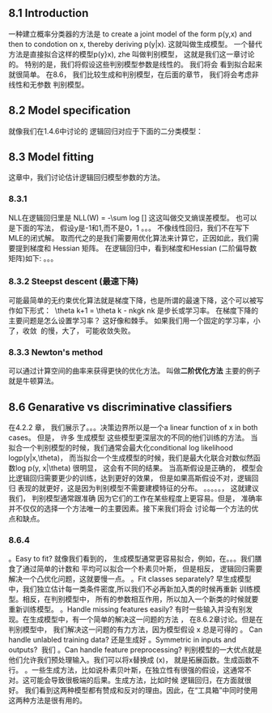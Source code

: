 ## 8.1 Introduction
一种建立概率分类器的方法是 to create a joint model of the form p(y,x) and then to condotion
 on x, thereby deriving p(y|x). 这就叫做生成模型。 一个替代方法是直接拟合这样的模型p(y}x), zhe 
 叫做判别模型， 这就是我们这一章讨论的。 特别的是，我们将假设这些判别模型参数是线性的。 我们将会
 看到拟合起来就很简单。 在8.6， 我们比较生成和判别模型，在后面的章节， 我们将会考虑非线性和无参数
 判别模型。
 
 ## 8.2 Model specification
 
 就像我们在1.4.6中讨论的 逻辑回归对应于下面的二分类模型：
 
 ## 8.3 Model fitting
 
 这章中，我们讨论估计逻辑回归模型参数的方法。
 
 ### 8.3.1 
 
 NLL在逻辑回归里是
NLL(W) = -\sum log []
 这这叫做交叉熵误差模型。
 也可以是下面的写法， 假设y是-1和1,而不是0，1
 。。。
 不像线性回归，我们不在写下MLE的闭式解。 取而代之的是我们需要用优化算法来计算它，正因如此，我们需要提到梯度和
 Hessian 矩阵。
 在逻辑回归中，看到梯度和Hessian (二阶偏导数矩阵)如下:
 。。。
 
 ### 8.3.2 Steepst descent (最速下降)
 
 可能最简单的无约束优化算法就是梯度下降，也是所谓的最速下降，这个可以被写作如下形式：
  \theta k+1 = \theta k - nkgk
  nk 是步长或学习率。 在梯度下降的主要问题是怎么设置学习率？ 这好像和棘手。 如果我们用一个固定的学习率，小了，收敛
  的慢，大了， 可能收敛失败。 
 
### 8.3.3 Newton's method

可以通过计算空间的曲率来获得更快的优化方法。 叫做**二阶优化方法** 主要的例子就是牛顿算法。

## 8.6 Genarative vs discriminative classifiers

在4.2.2 章， 我们展示了。。。决策边界所以是一个a linear function of x in both cases。 但是， 许多
生成模型
这些模型更深层次的不同的他们训练的方法。 当拟合一个判别模型的时候，我们通常会最大化conditional log
likelihood logp(y|x,\theta)， 而当拟合一个生成模型的时候，我们是最大化联合对数似然函数log p(y, x|\theta)
很明显， 这会有不同的结果。
当高斯假设是正确的， 模型会比逻辑回归需要更少的训练，达到更好的效果， 但是如果高斯假设不对，逻辑回归
表现的就更好，这是因为判别模型不需要建模特征的分布。 。。。。。， 这就建议我们， 判别模型通常跟准确
因为它们的工作在某些程度上更容易。但是， 准确率并不仅仅的选择一个方法唯一的主要因素。接下来我们将会
讨论每一个方法的优点和缺点。

### 8.6.4 
。Easy to fit? 就像我们看到的， 生成模型通常更容易拟合，例如，在。。。我们膳食了通过简单的计数和
平均可以拟合一个朴素贝叶斯， 但是相反， 逻辑回归需要解决一个凸优化问题，这就要慢一点。
。Fit classes separately? 早生成模型中，我们独立估计每一类条件密度,所以我们不必再新加入类的时候再重新
训练模型。相反，在判别模型中， 所有的参数相互作用，所以加入一个新类的时候就要重新训练模型。
。Handle missing features easily? 有时一些输入并没有别发现。在生成模型中，有一个简单的解决这一问题的方法
， 在8.6.2章讨论。但是在判别模型中， 我们解决这一问题的有力方法，因为模型假设 x 总是可得的
。 Can handle unlabled training data? 还是生成好
。Symmetric in inputs and outputs?  我们
。Can handle feature preprocessing? 判别模型的一大优点就是他们允许我们预处理输入。我们可以将x替换成
(x)， 就是拓展函数。生成函数不行。
。一些生成方法，比如说朴素贝叶斯，在独立性有很强的假设，这通常不对。这可能会导致很极端的后果。生成方法，比如时候
逻辑回归，在方面就很好。
我们看到这两种模型都有赞成和反对的理由。因此，在“工具箱”中同时使用这两种方法是很有用的。
